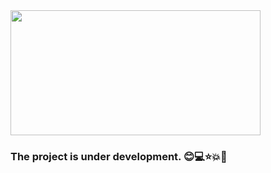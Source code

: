 <img src="https://media.giphy.com/media/iIqmM5tTjmpOB9mpbn/source.gif"  width="400" height="200">

### The project is under development. :blush::computer::star::boom::wave:
